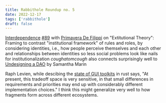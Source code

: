 ```yaml
---
title: Rabbithole Roundup no. 5
date: 2022-12-17
tags: ['rabbithole']
draft: false
---
```


[Interdependence]() [#89](https://pca.st/episode/d6d52757-2083-40ec-8e72-4ee118685a72) with [Primavera De Filippi](https://twitter.com/yaoeo) on "Extitutional Theory": Framing to contrast "institutional framework" of rules and roles, by considering identities, i.e., how people perceive themselves and each other and relationships between identities so less social problems look like nails for institutionalization *coughatomcough* also connects surprisingly well to [Undesigning a DAO](https://www.quorummedia.xyz/undesigning-a-dao/) by Samantha Marin

Raph Levien, while descibing the [state of GUI toolkits](https://raphlinus.github.io/rust/gui/2022/07/15/next-dozen-guis.html) in rust says, "At present, this tradeoff space is very sensitive, in that small differences in requirements and priorities may end up with considerably different implementation choices." I think this might generalize very well to how fragments form across different ecosystems.